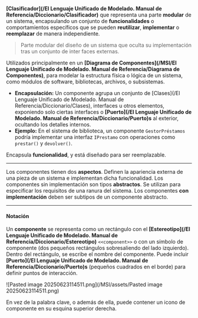 **[Clasificador](/El Lenguaje Unificado de Modelado. Manual de Referencia/Diccionario/Clasificador)** que representa una parte **modular** de un sistema, encapsulando un conjunto de **funcionalidades** o comportamientos específicos que se pueden **reutilizar**, **implementar** o **reemplazar** de manera independiente.

> Parte modular del diseño de un sistema que oculta su implementación tras un conjunto de inter faces externas.

Utilizados principalmente en un **[Diagrama de Componentes](/MSI/El Lenguaje Unificado de Modelado. Manual de Referencia/Diagrama de Componentes)**, para modelar la estructura física o lógica de un sistema, como módulos de software, bibliotecas, archivos, o subsistemas.

- **Encapsulación:** Un componente agrupa un conjunto de [Clases](/El Lenguaje Unificado de Modelado. Manual de Referencia/Diccionario/Clases), interfaces u otros elementos, exponiendo solo ciertas interfaces o **[Puerto](/El Lenguaje Unificado de Modelado. Manual de Referencia/Diccionario/Puerto)s** al exterior, ocultando los detalles internos. 
- **Ejemplo:** En el sistema de biblioteca, un componente `GestorPréstamos` podría implementar una interfaz `IPrestamo` con operaciones como `prestar()` y `devolver()`.

Encapsula **funcionalidad**, y está diseñado para ser reemplazable.
****
Los componentes tienen dos **aspectos**. Definen la apariencia externa de una pieza de un sistema e implementan dicha funcionalidad. Los componentes sin implementación son tipos **abstractos**. Se utilizan para especificar los requisitos de una ranura del sistema. Los componentes **con implementación** deben ser subtipos de un componente abstracto.
****
#### **Notación**
Un **componente** se representa como un rectángulo con el **[Estereotipo](/El Lenguaje Unificado de Modelado. Manual de Referencia/Diccionario/Estereotipo)** `<<component>>` o con un símbolo de componente (dos pequeños rectángulos sobresaliendo del lado izquierdo).
Dentro del rectángulo, se escribe el nombre del componente.
Puede incluir **[Puerto](/El Lenguaje Unificado de Modelado. Manual de Referencia/Diccionario/Puerto)s** (pequeños cuadrados en el borde) para definir puntos de interacción.

![Pasted image 20250623114511.png](/MSI/assets/Pasted image 20250623114511.png)

En vez de la palabra clave, o además de ella, puede contener un icono de componente en su esquina superior derecha.